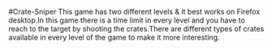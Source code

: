 #Crate-Sniper
This game has two different levels & it best works on Firefox desktop.In this game there is a time limit in every level and you have to reach to the target by shooting the crates.There are different types of crates available in every level of the game to make it more interesting.
